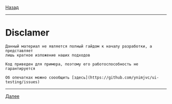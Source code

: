 [Назад](/e2e-stack/slides/motivation.md)

---

# Disclamer

    Данный материал не является полный гайдом к началу разработки, а представляет
    лишь краткое изложение наших подходов

    Код приведен для примера, поэтому его работоспособность не гарантируется

    Об опечатках можно соообщить [здесь](https://github.com/ynimjvc/ui-testing/issues)

---

[Далее](/e2e-stack/slides/1.md)
